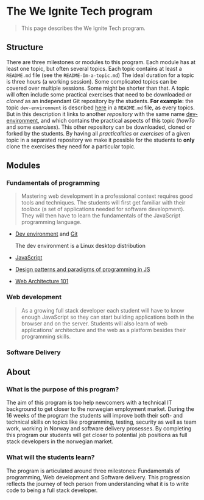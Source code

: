 # The We Ignite Tech program

> This page describes the We Ignite Tech program. 

## Structure
There are three milestones or modules to this program. Each module has at least one topic, but often several topics. Each topic contains at least a `README.md` file (see the `README-Im-a-topic.md`)
The ideal duration for a topic is three hours (a working session). Some complicated topics can be covered over multiple sessions. Some might be shorter than that.
A topic will often include some practical exercises that need to be downloaded or _cloned_ as an independant Git repository by the students. 
__For example:__ the topic `dev-environment` is described [here](/10-fundamentals-of-programming/10-dev-environment/README.md) in a `README.md` file, as every topics. But in this description it links to another _repository_ with the same name [dev-environment](https://github.com/WeIgniteTech/dev-environment), and which contains the practical aspects of this topic (_howTo_ and some _exercises_). This other repository can be downloaded, cloned or forked by the students. 
By having all _practicalities_ or _exercises_ of a given topic in a separated repository we make it possible for the students to __only__ clone the exercises they need for a particular topic.  

## Modules
### Fundamentals of programming
> Mastering web development in a professional context requires good tools and techniques. The students will first get familiar with their _toolbox_ (a set of applications needed for software development). They will then have to learn the fundamentals of the JavaScript programming language. 
* [Dev environment](/10-fundamentals-of-programming/10-dev-environment/README.md) and [Git](/10-fundamentals-of-programming/20-git/README.md)

   The dev environment is a Linux desktop distribution
   
* [JavaScript](/10-fundamentals-of-programming/30-javascript/README.md)
* [Design patterns and paradigms of programming in JS](/10-fundamentals-of-programming/40-advanced-javascript/README.md)
* [Web Architecture 101](/10-fundamentals-of-programming/50-web-architecture-101/README.md)

### Web development
> As a growing full stack developer each student will have to know enough JavaScript so they can start building applications both in the browser and on the server. Students will also learn of web applications' architecture and the web as a platform besides their programming skills.

### Software Delivery

## About
### What is the purpose of this program?
The aim of this program is too help newcomers with a technical IT background to get closer to the norwegian employment market. During the 16 weeks of the program the students will improve both their soft- and technical skills on topics like programming, testing, security as well as team work, working in Norway and software delivery prosesses.
By completing this program our students will get closer to potential job positions as full stack developers in the norwegian market. 

### What will the students learn?
The program is articulated around three milestones: Fundamentals of programming, Web development and Software delivery. This progression reflects the journey of tech person from understanding what it is to write code to being a full stack developer.  



